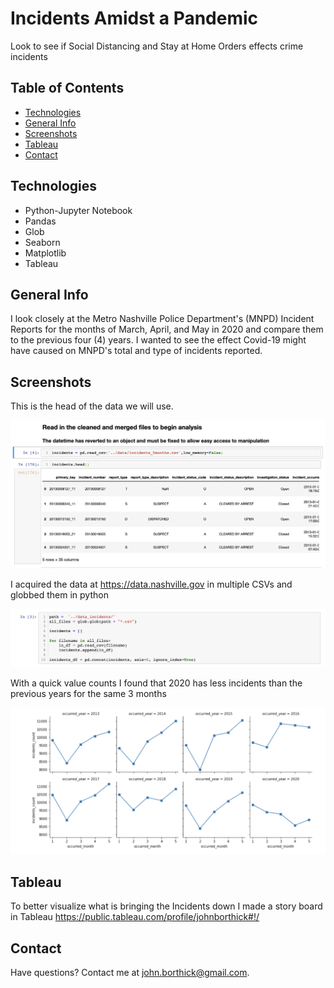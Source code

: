 # Incidents Amidst a Pandemic
Look to see if Social Distancing and Stay at Home Orders effects crime incidents
## Table of Contents
* [Technologies](#technologies)
* [General Info](#general-info)
* [Screenshots](#screenshots)
* [Tableau](#tableau)
* [Contact](#contact)
## Technologies
* Python-Jupyter Notebook
* Pandas
* Glob
* Seaborn
* Matplotlib
* Tableau
## General Info
I look closely at the Metro Nashville Police Department's (MNPD) Incident Reports for the months of March, April, and May in 2020 and compare them to the previous four (4) years. I wanted to see the effect Covid-19 might have caused on MNPD's total and type of incidents reported.
## Screenshots
This is the head of the data we will use.

![Incidents Data](./img/read_in_data.png)

I acquired the data at https://data.nashville.gov in multiple CSVs and globbed them in python

![Glob Incidents](./img/glob_incidents.png)

With a quick value counts I found that 2020 has less incidents than the previous years for the same 3 months

![Incidents Counts](./img/incidents_counts.png)

## Tableau
To better visualize what is bringing the Incidents down I made a story board in Tableau https://public.tableau.com/profile/johnborthick#!/

## Contact
Have questions? Contact me at john.borthick@gmail.com.

